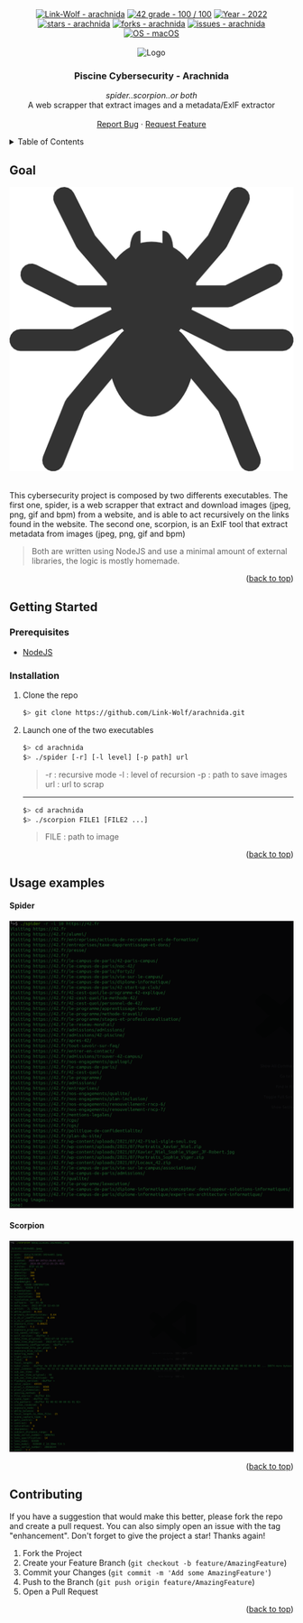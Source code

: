 <div id="top"></div>

<div align="center">
 <a href="https://github.com/Link-Wolf/arachnida" title="Go to GitHub repo"><img src="https://img.shields.io/static/v1?label=Link-Wolf&message=arachnida&color=blue&logo=github&style=for-the-badge" alt="Link-Wolf - arachnida"></a>
 <a href="https://"><img src="https://img.shields.io/badge/42_grade-100_%2F_100-brightgreen?style=for-the-badge" alt="42 grade - 100 / 100"></a>
 <a href="https://"><img src="https://img.shields.io/badge/Year-2022-ffad9b?style=for-the-badge" alt="Year - 2022"></a>
 <a href="https://github.com/Link-Wolf/arachnida/stargazers"><img src="https://img.shields.io/github/stars/Link-Wolf/arachnida?style=for-the-badge&color=yellow" alt="stars - arachnida"></a>
 <a href="https://github.com/Link-Wolf/arachnida/network/members"><img src="https://img.shields.io/github/forks/Link-Wolf/arachnida?style=for-the-badge&color=lightgray" alt="forks - arachnida"></a>
 <a href="https://github.com/Link-Wolf/arachnida/issues"><img src="https://img.shields.io/github/issues/Link-Wolf/arachnida?style=for-the-badge&color=orange" alt="issues - arachnida"></a>
 <a href="https://www.apple.com/macos/" title="Go to Apple homepage"><img src="https://img.shields.io/badge/OS-macOS-blue?logo=apple&logoColor=white&style=for-the-badge&color=9cf" alt="OS - macOS"></a>
</div>

<!-- PROJECT LOGO -->
<br />
<div align="center">
  <a>
    <img src="https://www.42mulhouse.fr/wp-content/uploads/2022/06/logo-42-Mulhouse-white.svg" alt="Logo" width="192" height="80">
  </a>

  <h3 align="center">Piscine Cybersecurity - Arachnida</h3>

  <p align="center">
   <em>spider..scorpion..or both</em><br/>
    A web scrapper that extract images and a metadata/ExIF extractor
    <br />
    <br />
    <a href="https://github.com/Link-Wolf/arachnida/issues">Report Bug</a>
    ·
    <a href="https://github.com/Link-Wolf/arachnida/issues">Request Feature</a>
  </p>
</div>

<!-- TABLE OF CONTENTS -->
<details>
  <summary>Table of Contents</summary>
  <ol>
    <li>
      <a href="#goal">Goal</a>
    </li>
    <li>
      <a href="#getting-started">Getting Started</a>
      <ul>
        <li><a href="#prerequisites">Prerequisites</a></li>
        <li><a href="#installation">Installation</a></li>
      </ul>
    </li>
    <li><a href="#usage-examples">Usage examples</a></li>
    <li><a href="#contributing">Contributing</a></li>
  </ol>
</details>

<!-- GOAL -->

## Goal

<div align="center">
  <a>
	<img src="assets/spider.webp" alt="arachnida">
  </a>
</div>
</br>

This cybersecurity project is composed by two differents executables.
The first one, spider, is a web scrapper that extract and download images (jpeg, png, gif and bpm) from a website, and is able to act recursively on the links found in the website.
The second one, scorpion, is an ExIF tool that extract metadata from images (jpeg, png, gif and bpm)

> Both are written using NodeJS and use a minimal amount of external libraries, the logic is mostly homemade.

<p align="right">(<a href="#top">back to top</a>)</p>

<!-- GETTING STARTED -->

## Getting Started

### Prerequisites

-   [NodeJS](https://nodejs.org/en/download/)

### Installation

1. Clone the repo

    ```sh
    $> git clone https://github.com/Link-Wolf/arachnida.git
    ```

2. Launch one of the two executables

    ```sh
    $> cd arachnida
    $> ./spider [-r] [-l level] [-p path] url
    ```

    > -r : recursive mode
    > -l : level of recursion
    > -p : path to save images
    > url : url to scrap

    ***

    ```sh
    $> cd arachnida
    $> ./scorpion FILE1 [FILE2 ...]
    ```

    > FILE : path to image

<p align="right">(<a href="#top">back to top</a>)</p>

<!-- USAGE EXAMPLES -->

## Usage examples

#### Spider

![spider](assets/spider_example.png)

#### Scorpion

![scorpion](assets/scorpion_example.png)

<p align="right">(<a href="#top">back to top</a>)</p>

<!-- CONTRIBUTING -->

## Contributing

If you have a suggestion that would make this better, please fork the repo and create a pull request. You can also simply open an issue with the tag "enhancement".
Don't forget to give the project a star! Thanks again!

1. Fork the Project
2. Create your Feature Branch (`git checkout -b feature/AmazingFeature`)
3. Commit your Changes (`git commit -m 'Add some AmazingFeature'`)
4. Push to the Branch (`git push origin feature/AmazingFeature`)
5. Open a Pull Request

<p align="right">(<a href="#top">back to top</a>)</p>
